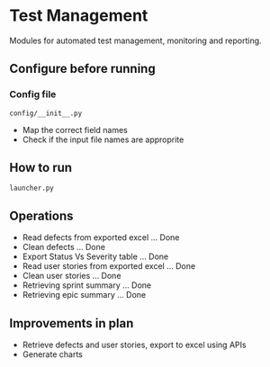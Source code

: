 # Test Management

Modules for automated test management, monitoring and reporting.

## Configure before running

### Config file

`config/__init__.py`

* Map the correct field names
* Check if the input file names are approprite

## How to run

`launcher.py`

## Operations

* Read defects from exported excel            ... Done
* Clean defects                               ... Done
* Export Status Vs Severity table             ... Done
* Read user stories from exported excel       ... Done
* Clean user stories                          ... Done
* Retrieving sprint summary                   ... Done
* Retrieving epic summary                     ... Done

## Improvements in plan

* Retrieve defects and user stories, export to excel using APIs
* Generate charts

